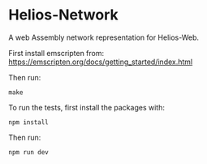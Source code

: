 # Helios-Network
A web Assembly network representation for Helios-Web.

First install emscripten from: 
https://emscripten.org/docs/getting_started/index.html

Then run:
```
make
```

To run the tests, first install the packages with:
```
npm install
```

Then run:
```
npm run dev
```
